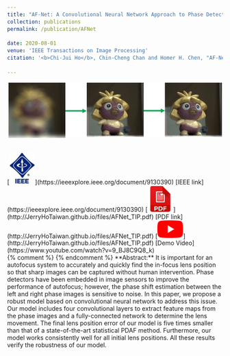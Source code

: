 ```yaml
---
title: "AF-Net: A Convolutional Neural Network Approach to Phase Detection Autofocus"
collection: publications
permalink: /publication/AFNet

date: 2020-08-01
venue: 'IEEE Transactions on Image Processing'
citation: '<b>Chi-Jui Ho</b>, Chin-Cheng Chan and Homer H. Chen, "AF-Net: A Convolutional Neural Network Approach to Phase Detection Autofocus," in <i>IEEE Transactions on Image Processing</i>, vol. 29, pp. 6386-6395, 2020, doi: 10.1109/TIP.2019.2947349.'

---
```

<img src='/images/PDAF.jpg' width='600' > <br/>

<br/>
[<img src='/images/IEEE.jpeg' width='60' >](https://ieeexplore.ieee.org/document/9130390)
[IEEE link](https://ieeexplore.ieee.org/document/9130390) 
[<img src='/images/pdf.png' width='60' >](http://JerryHoTaiwan.github.io/files/AFNet_TIP.pdf)
[PDF link](http://JerryHoTaiwan.github.io/files/AFNet_TIP.pdf) 
[<img src='/images/youtube.png' width='60' >](http://JerryHoTaiwan.github.io/files/AFNet_TIP.pdf)
[Demo Video](https://www.youtube.com/watch?v=9_BJ8C9Q8_k)
<br/>
{% comment %} 
{% endcomment %}
**Abstract:** It is important for an autofocus system to accurately and quickly find the in-focus lens position so that sharp images can be captured without human intervention. Phase detectors have been embedded in image sensors to improve the performance of autofocus; however, the phase shift estimation between the left and right phase images is sensitive to noise. In this paper, we propose a robust model based on convolutional neural network to address this issue. Our model includes four convolutional layers to extract feature maps from the phase images and a fully-connected network to determine the lens movement. The final lens position error of our model is five times smaller than that of a state-of-the-art statistical PDAF method. Furthermore, our model works consistently well for all initial lens positions. All these results verify the robustness of our model. <br/>

<!-- paperurl: 'http://academicpages.github.io/files/paper1.pdf' -->
